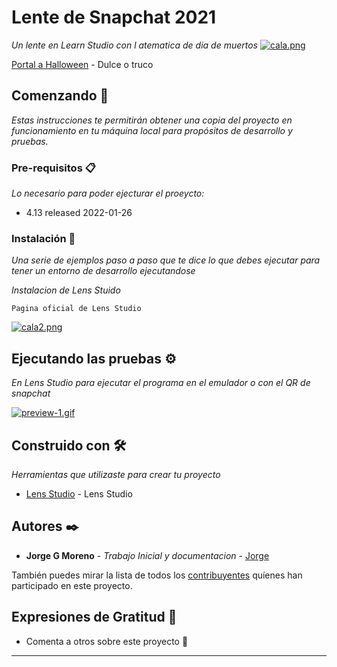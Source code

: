 # Lente de Snapchat 2021

_Un lente en Learn Studio con l atematica de dia de muertos_
[![cala.png](https://i.postimg.cc/vHNWjD5p/cala.png)](https://postimg.cc/PP1pvX34)


[Portal a Halloween](https://lens.snapchat.com/b13bd5247ffc4f149fb3a498fccd6fea) - Dulce o truco
## Comenzando 🚀

_Estas instrucciones te permitirán obtener una copia del proyecto en funcionamiento en tu máquina local para propósitos de desarrollo y pruebas._

### Pre-requisitos 📋

_Lo necesario para poder ejecturar el proeycto:_
* 4.13 released 2022-01-26

### Instalación 🔧

_Una serie de ejemplos paso a paso que te dice lo que debes ejecutar para tener un entorno de desarrollo ejecutandose_

_Instalacion de Lens Stuido_

```
Pagina oficial de Lens Studio
```
[![cala2.png](https://i.postimg.cc/D0T3g2wD/cala2.png)](https://postimg.cc/9RJkXHTt)

## Ejecutando las pruebas ⚙️

_En Lens Studio para ejecutar el programa en el emulador o con el QR de snapchat_

[![preview-1.gif](https://i.postimg.cc/tCWkBYb2/preview-1.gif)](https://postimg.cc/9rXyMXr7)
## Construido con 🛠️

_Herramientas que utilizaste para crear tu proyecto_

* [Lens Studio](https://lensstudio.snapchat.com/download/) - Lens Studio



## Autores ✒️

* **Jorge G Moreno** - *Trabajo Inicial y documentacion* - [Jorge](https://github.com/jkokecas1)

También puedes mirar la lista de todos los [contribuyentes](https://github.com/your/project/contributors) quíenes han participado en este proyecto. 


## Expresiones de Gratitud 🎁

* Comenta a otros sobre este proyecto 📢




---
